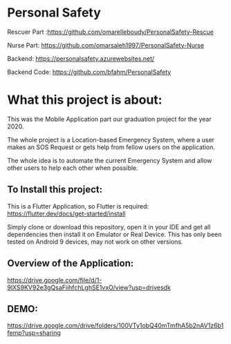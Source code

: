 # Personal Safety

Rescuer Part :https://github.com/omarelleboudy/PersonalSafety-Rescue

Nurse Part: https://github.com/omarsaleh1997/PersonalSafety-Nurse

Backend: https://personalsafety.azurewebsites.net/

Backend Code: https://github.com/bfahm/PersonalSafety

# What this project is about:

This was the Mobile Application part our graduation project for the year 2020.

The whole project is a Location-based Emergency System, where a user makes an SOS Request or gets help from fellow users on the application.

The whole idea is to automate the current Emergency System and allow other users to help each other when possible.


## To Install this project:

This is a Flutter Application, so Flutter is required: https://flutter.dev/docs/get-started/install

Simply clone or download this repository, open it in your IDE and get all dependencies then install it on Emulator or Real Device. This has only been tested on Android 9 devices, may not work on other versions. 


## Overview of the Application:
https://drive.google.com/file/d/1-9lXS9KV92e3gQsaFiihfchLghSE1vxO/view?usp=drivesdk

## DEMO: 
https://drive.google.com/drive/folders/100VTy1obQ40mTmfhA5b2nAV1z6b1femp?usp=sharing


